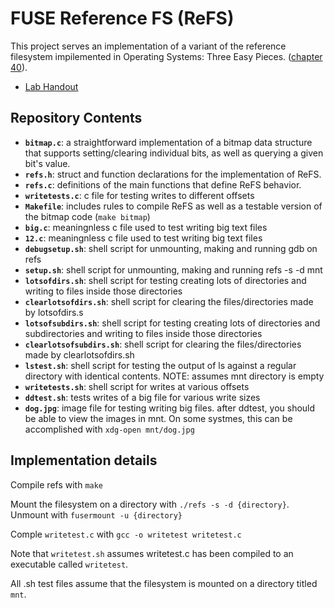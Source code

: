 # FUSE Reference FS (ReFS)

This project serves an implementation of a variant of the reference filesystem impilemented in Operating Systems: Three Easy Pieces. 
([chapter 40](http://pages.cs.wisc.edu/~remzi/OSTEP/file-implementation.pdf)).

 * [Lab Handout](http://cs.williams.edu/~jannen/teaching/s21/cs333/labs/fuse/fuse-fs.html)


## Repository Contents

 * __`bitmap.c`__: a straightforward implementation of a bitmap data structure that supports
   setting/clearing individual bits, as well as querying a given bit's value.
 * __`refs.h`__: struct and function declarations for the implementation of ReFS.
 * __`refs.c`__: definitions of the main functions that define ReFS behavior.
 * __`writetests.c`__: c file for testing writes to different offsets
 * __`Makefile`__: includes rules to compile ReFS as well as a testable version of the bitmap code (`make bitmap`)
 * __`big.c`__: meaningnless c file used to test writing big text files
 * __`12.c`__: meaningnless c file used to test writing big text files 
 * __`debugsetup.sh`__: shell script for unmounting, making and running gdb on refs
 * __`setup.sh`__: shell script for unmounting, making and running refs -s -d mnt
 * __`lotsofdirs.sh`__: shell script for testing creating lots of directories and writing to files inside those directories
 * __`clearlotsofdirs.sh`__: shell script for clearing the files/directories made by lotsofdirs.s 
 * __`lotsofsubdirs.sh`__: shell script for testing creating lots of directories and subdirectories and writing to files inside those directories
 * __`clearlotsofsubdirs.sh`__: shell script for clearing the files/directories made by clearlotsofdirs.sh
 * __`lstest.sh`__: shell script for testing the output of ls against a regular directory with identical contents. NOTE: assumes mnt directory is empty
 * __`writetests.sh`__: shell script for writes at various offsets
 * __`ddtest.sh`__: tests writes of a big file for various write sizes
 * __`dog.jpg`__: image file for testing writing big files. after ddtest, you should be able to view the images in mnt. On some systmes, this can be accomplished with `xdg-open mnt/dog.jpg`
## Implementation details

Compile refs with `make`

Mount the filesystem on a directory with `./refs -s -d {directory}`. Unmount with `fusermount -u {directory}`

Comple `writetest.c` with `gcc -o writetest writetest.c`

Note that `writetest.sh` assumes writetest.c has been compiled to an executable called `writetest`. 

All .sh test files assume that the filesystem is mounted on a directory titled `mnt`. 
